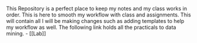 This Repository is a perfect place to keep my notes and my class works in order. This is here to smooth my workflow with class and assignments.
This will contain all I will be making changes such as adding templates to help my workflow as well.
The following link holds all the practicals to data mining. - [[Lab]]
